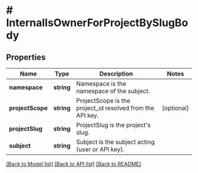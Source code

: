 # # InternalIsOwnerForProjectBySlugBody

## Properties

Name | Type | Description | Notes
------------ | ------------- | ------------- | -------------
**namespace** | **string** | Namespace is the namespace of the subject. |
**projectScope** | **string** | ProjectScope is the project_id resolved from the API key. | [optional]
**projectSlug** | **string** | ProjectSlug is the project&#39;s slug. |
**subject** | **string** | Subject is the subject acting (user or API key). |

[[Back to Model list]](../../README.md#models) [[Back to API list]](../../README.md#endpoints) [[Back to README]](../../README.md)
